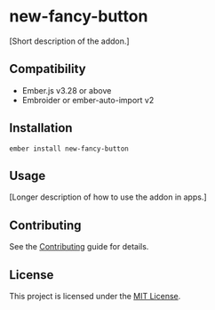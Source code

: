 new-fancy-button
==============================================================================

[Short description of the addon.]


Compatibility
------------------------------------------------------------------------------

* Ember.js v3.28 or above
* Embroider or ember-auto-import v2


Installation
------------------------------------------------------------------------------

```
ember install new-fancy-button
```


Usage
------------------------------------------------------------------------------

[Longer description of how to use the addon in apps.]


Contributing
------------------------------------------------------------------------------

See the [Contributing](CONTRIBUTING.md) guide for details.


License
------------------------------------------------------------------------------

This project is licensed under the [MIT License](LICENSE.md).
